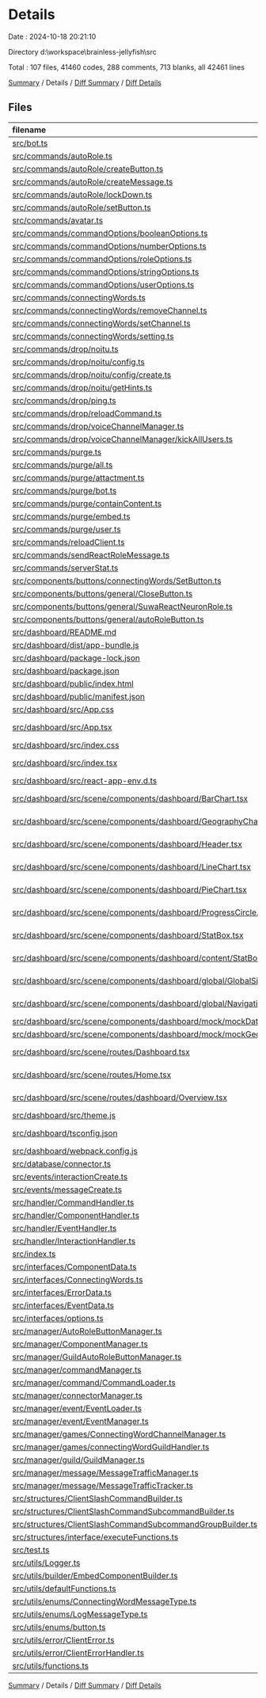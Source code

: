 # Details

Date : 2024-10-18 20:21:10

Directory d:\\workspace\\brainless-jellyfish\\src

Total : 107 files,  41460 codes, 288 comments, 713 blanks, all 42461 lines

[Summary](results.md) / Details / [Diff Summary](diff.md) / [Diff Details](diff-details.md)

## Files
| filename | language | code | comment | blank | total |
| :--- | :--- | ---: | ---: | ---: | ---: |
| [src/bot.ts](/src/bot.ts) | TypeScript | 86 | 6 | 14 | 106 |
| [src/commands/autoRole.ts](/src/commands/autoRole.ts) | TypeScript | 6 | 0 | 2 | 8 |
| [src/commands/autoRole/createButton.ts](/src/commands/autoRole/createButton.ts) | TypeScript | 91 | 3 | 13 | 107 |
| [src/commands/autoRole/createMessage.ts](/src/commands/autoRole/createMessage.ts) | TypeScript | 78 | 4 | 12 | 94 |
| [src/commands/autoRole/lockDown.ts](/src/commands/autoRole/lockDown.ts) | TypeScript | 2 | 0 | 2 | 4 |
| [src/commands/autoRole/setButton.ts](/src/commands/autoRole/setButton.ts) | TypeScript | 66 | 2 | 11 | 79 |
| [src/commands/avatar.ts](/src/commands/avatar.ts) | TypeScript | 26 | 0 | 8 | 34 |
| [src/commands/commandOptions/booleanOptions.ts](/src/commands/commandOptions/booleanOptions.ts) | TypeScript | 5 | 0 | 2 | 7 |
| [src/commands/commandOptions/numberOptions.ts](/src/commands/commandOptions/numberOptions.ts) | TypeScript | 15 | 0 | 3 | 18 |
| [src/commands/commandOptions/roleOptions.ts](/src/commands/commandOptions/roleOptions.ts) | TypeScript | 5 | 0 | 2 | 7 |
| [src/commands/commandOptions/stringOptions.ts](/src/commands/commandOptions/stringOptions.ts) | TypeScript | 38 | 0 | 10 | 48 |
| [src/commands/commandOptions/userOptions.ts](/src/commands/commandOptions/userOptions.ts) | TypeScript | 13 | 0 | 5 | 18 |
| [src/commands/connectingWords.ts](/src/commands/connectingWords.ts) | TypeScript | 9 | 0 | 2 | 11 |
| [src/commands/connectingWords/removeChannel.ts](/src/commands/connectingWords/removeChannel.ts) | TypeScript | 17 | 4 | 3 | 24 |
| [src/commands/connectingWords/setChannel.ts](/src/commands/connectingWords/setChannel.ts) | TypeScript | 18 | 2 | 3 | 23 |
| [src/commands/connectingWords/setting.ts](/src/commands/connectingWords/setting.ts) | TypeScript | 22 | 0 | 3 | 25 |
| [src/commands/drop/noitu.ts](/src/commands/drop/noitu.ts) | TypeScript | 6 | 0 | 3 | 9 |
| [src/commands/drop/noitu/config.ts](/src/commands/drop/noitu/config.ts) | TypeScript | 6 | 0 | 4 | 10 |
| [src/commands/drop/noitu/config/create.ts](/src/commands/drop/noitu/config/create.ts) | TypeScript | 6 | 0 | 3 | 9 |
| [src/commands/drop/noitu/getHints.ts](/src/commands/drop/noitu/getHints.ts) | TypeScript | 6 | 0 | 3 | 9 |
| [src/commands/drop/ping.ts](/src/commands/drop/ping.ts) | TypeScript | 8 | 0 | 3 | 11 |
| [src/commands/drop/reloadCommand.ts](/src/commands/drop/reloadCommand.ts) | TypeScript | 15 | 4 | 2 | 21 |
| [src/commands/drop/voiceChannelManager.ts](/src/commands/drop/voiceChannelManager.ts) | TypeScript | 7 | 0 | 3 | 10 |
| [src/commands/drop/voiceChannelManager/kickAllUsers.ts](/src/commands/drop/voiceChannelManager/kickAllUsers.ts) | TypeScript | 40 | 0 | 7 | 47 |
| [src/commands/purge.ts](/src/commands/purge.ts) | TypeScript | 7 | 0 | 2 | 9 |
| [src/commands/purge/all.ts](/src/commands/purge/all.ts) | TypeScript | 17 | 1 | 4 | 22 |
| [src/commands/purge/attactment.ts](/src/commands/purge/attactment.ts) | TypeScript | 20 | 1 | 4 | 25 |
| [src/commands/purge/bot.ts](/src/commands/purge/bot.ts) | TypeScript | 17 | 1 | 4 | 22 |
| [src/commands/purge/containContent.ts](/src/commands/purge/containContent.ts) | TypeScript | 25 | 0 | 4 | 29 |
| [src/commands/purge/embed.ts](/src/commands/purge/embed.ts) | TypeScript | 17 | 1 | 4 | 22 |
| [src/commands/purge/user.ts](/src/commands/purge/user.ts) | TypeScript | 22 | 1 | 4 | 27 |
| [src/commands/reloadClient.ts](/src/commands/reloadClient.ts) | TypeScript | 17 | 0 | 3 | 20 |
| [src/commands/sendReactRoleMessage.ts](/src/commands/sendReactRoleMessage.ts) | TypeScript | 31 | 0 | 5 | 36 |
| [src/commands/serverStat.ts](/src/commands/serverStat.ts) | TypeScript | 33 | 0 | 8 | 41 |
| [src/components/buttons/connectingWords/SetButton.ts](/src/components/buttons/connectingWords/SetButton.ts) | TypeScript | 11 | 0 | 3 | 14 |
| [src/components/buttons/general/CloseButton.ts](/src/components/buttons/general/CloseButton.ts) | TypeScript | 11 | 0 | 3 | 14 |
| [src/components/buttons/general/SuwaReactNeuronRole.ts](/src/components/buttons/general/SuwaReactNeuronRole.ts) | TypeScript | 30 | 1 | 3 | 34 |
| [src/components/buttons/general/autoRoleButton.ts](/src/components/buttons/general/autoRoleButton.ts) | TypeScript | 40 | 0 | 6 | 46 |
| [src/dashboard/README.md](/src/dashboard/README.md) | Markdown | 26 | 0 | 21 | 47 |
| [src/dashboard/dist/app-bundle.js](/src/dashboard/dist/app-bundle.js) | JavaScript | 14 | 7 | 4 | 25 |
| [src/dashboard/package-lock.json](/src/dashboard/package-lock.json) | JSON | 22,326 | 0 | 1 | 22,327 |
| [src/dashboard/package.json](/src/dashboard/package.json) | JSON | 67 | 0 | 1 | 68 |
| [src/dashboard/public/index.html](/src/dashboard/public/index.html) | HTML | 20 | 23 | 1 | 44 |
| [src/dashboard/public/manifest.json](/src/dashboard/public/manifest.json) | JSON | 25 | 0 | 1 | 26 |
| [src/dashboard/src/App.css](/src/dashboard/src/App.css) | CSS | 33 | 0 | 6 | 39 |
| [src/dashboard/src/App.tsx](/src/dashboard/src/App.tsx) | TypeScript JSX | 34 | 0 | 4 | 38 |
| [src/dashboard/src/index.css](/src/dashboard/src/index.css) | CSS | 26 | 3 | 6 | 35 |
| [src/dashboard/src/index.tsx](/src/dashboard/src/index.tsx) | TypeScript JSX | 13 | 0 | 2 | 15 |
| [src/dashboard/src/react-app-env.d.ts](/src/dashboard/src/react-app-env.d.ts) | TypeScript | 0 | 1 | 1 | 2 |
| [src/dashboard/src/scene/components/dashboard/BarChart.tsx](/src/dashboard/src/scene/components/dashboard/BarChart.tsx) | TypeScript JSX | 126 | 1 | 4 | 131 |
| [src/dashboard/src/scene/components/dashboard/GeographyChart.tsx](/src/dashboard/src/scene/components/dashboard/GeographyChart.tsx) | TypeScript JSX | 83 | 0 | 3 | 86 |
| [src/dashboard/src/scene/components/dashboard/Header.tsx](/src/dashboard/src/scene/components/dashboard/Header.tsx) | TypeScript JSX | 26 | 0 | 4 | 30 |
| [src/dashboard/src/scene/components/dashboard/LineChart.tsx](/src/dashboard/src/scene/components/dashboard/LineChart.tsx) | TypeScript JSX | 116 | 0 | 5 | 121 |
| [src/dashboard/src/scene/components/dashboard/PieChart.tsx](/src/dashboard/src/scene/components/dashboard/PieChart.tsx) | TypeScript JSX | 107 | 0 | 3 | 110 |
| [src/dashboard/src/scene/components/dashboard/ProgressCircle.tsx](/src/dashboard/src/scene/components/dashboard/ProgressCircle.tsx) | TypeScript JSX | 20 | 0 | 3 | 23 |
| [src/dashboard/src/scene/components/dashboard/StatBox.tsx](/src/dashboard/src/scene/components/dashboard/StatBox.tsx) | TypeScript JSX | 51 | 0 | 5 | 56 |
| [src/dashboard/src/scene/components/dashboard/content/StatBox.tsx](/src/dashboard/src/scene/components/dashboard/content/StatBox.tsx) | TypeScript JSX | 60 | 0 | 6 | 66 |
| [src/dashboard/src/scene/components/dashboard/global/GlobalSideBar.tsx](/src/dashboard/src/scene/components/dashboard/global/GlobalSideBar.tsx) | TypeScript JSX | 182 | 1 | 14 | 197 |
| [src/dashboard/src/scene/components/dashboard/global/NavigationBar.tsx](/src/dashboard/src/scene/components/dashboard/global/NavigationBar.tsx) | TypeScript JSX | 40 | 0 | 5 | 45 |
| [src/dashboard/src/scene/components/dashboard/mock/mockData.js](/src/dashboard/src/scene/components/dashboard/mock/mockData.js) | JavaScript | 1,299 | 0 | 10 | 1,309 |
| [src/dashboard/src/scene/components/dashboard/mock/mockGeoFeatures.js](/src/dashboard/src/scene/components/dashboard/mock/mockGeoFeatures.js) | JavaScript | 13,549 | 0 | 1 | 13,550 |
| [src/dashboard/src/scene/routes/Dashboard.tsx](/src/dashboard/src/scene/routes/Dashboard.tsx) | TypeScript JSX | 15 | 0 | 3 | 18 |
| [src/dashboard/src/scene/routes/Home.tsx](/src/dashboard/src/scene/routes/Home.tsx) | TypeScript JSX | 0 | 0 | 1 | 1 |
| [src/dashboard/src/scene/routes/dashboard/Overview.tsx](/src/dashboard/src/scene/routes/dashboard/Overview.tsx) | TypeScript JSX | 219 | 45 | 11 | 275 |
| [src/dashboard/src/theme.js](/src/dashboard/src/theme.js) | JavaScript | 218 | 5 | 7 | 230 |
| [src/dashboard/tsconfig.json](/src/dashboard/tsconfig.json) | JSON with Comments | 26 | 0 | 1 | 27 |
| [src/dashboard/webpack.config.js](/src/dashboard/webpack.config.js) | JavaScript | 23 | 0 | 2 | 25 |
| [src/database/connector.ts](/src/database/connector.ts) | TypeScript | 37 | 0 | 9 | 46 |
| [src/events/interactionCreate.ts](/src/events/interactionCreate.ts) | TypeScript | 10 | 0 | 3 | 13 |
| [src/events/messageCreate.ts](/src/events/messageCreate.ts) | TypeScript | 8 | 0 | 3 | 11 |
| [src/handler/CommandHandler.ts](/src/handler/CommandHandler.ts) | TypeScript | 80 | 0 | 15 | 95 |
| [src/handler/ComponentHandler.ts](/src/handler/ComponentHandler.ts) | TypeScript | 33 | 0 | 5 | 38 |
| [src/handler/EventHandler.ts](/src/handler/EventHandler.ts) | TypeScript | 41 | 0 | 5 | 46 |
| [src/handler/InteractionHandler.ts](/src/handler/InteractionHandler.ts) | TypeScript | 19 | 1 | 4 | 24 |
| [src/index.ts](/src/index.ts) | TypeScript | 8 | 0 | 5 | 13 |
| [src/interfaces/ComponentData.ts](/src/interfaces/ComponentData.ts) | TypeScript | 18 | 0 | 4 | 22 |
| [src/interfaces/ConnectingWords.ts](/src/interfaces/ConnectingWords.ts) | TypeScript | 16 | 2 | 5 | 23 |
| [src/interfaces/ErrorData.ts](/src/interfaces/ErrorData.ts) | TypeScript | 18 | 0 | 4 | 22 |
| [src/interfaces/EventData.ts](/src/interfaces/EventData.ts) | TypeScript | 5 | 0 | 2 | 7 |
| [src/interfaces/options.ts](/src/interfaces/options.ts) | TypeScript | 11 | 0 | 2 | 13 |
| [src/manager/AutoRoleButtonManager.ts](/src/manager/AutoRoleButtonManager.ts) | TypeScript | 29 | 3 | 8 | 40 |
| [src/manager/ComponentManager.ts](/src/manager/ComponentManager.ts) | TypeScript | 47 | 0 | 12 | 59 |
| [src/manager/GuildAutoRoleButtonManager.ts](/src/manager/GuildAutoRoleButtonManager.ts) | TypeScript | 273 | 0 | 46 | 319 |
| [src/manager/commandManager.ts](/src/manager/commandManager.ts) | TypeScript | 52 | 3 | 16 | 71 |
| [src/manager/command/CommandLoader.ts](/src/manager/command/CommandLoader.ts) | TypeScript | 206 | 0 | 43 | 249 |
| [src/manager/connectorManager.ts](/src/manager/connectorManager.ts) | TypeScript | 58 | 0 | 13 | 71 |
| [src/manager/event/EventLoader.ts](/src/manager/event/EventLoader.ts) | TypeScript | 5 | 1 | 8 | 14 |
| [src/manager/event/EventManager.ts](/src/manager/event/EventManager.ts) | TypeScript | 7 | 0 | 4 | 11 |
| [src/manager/games/ConnectingWordChannelManager.ts](/src/manager/games/ConnectingWordChannelManager.ts) | TypeScript | 120 | 0 | 15 | 135 |
| [src/manager/games/connectingWordGuildHandler.ts](/src/manager/games/connectingWordGuildHandler.ts) | TypeScript | 11 | 0 | 5 | 16 |
| [src/manager/guild/GuildManager.ts](/src/manager/guild/GuildManager.ts) | TypeScript | 26 | 0 | 7 | 33 |
| [src/manager/message/MessageTrafficManager.ts](/src/manager/message/MessageTrafficManager.ts) | TypeScript | 30 | 0 | 6 | 36 |
| [src/manager/message/MessageTrafficTracker.ts](/src/manager/message/MessageTrafficTracker.ts) | TypeScript | 25 | 0 | 7 | 32 |
| [src/structures/ClientSlashCommandBuilder.ts](/src/structures/ClientSlashCommandBuilder.ts) | TypeScript | 108 | 0 | 17 | 125 |
| [src/structures/ClientSlashCommandSubcommandBuilder.ts](/src/structures/ClientSlashCommandSubcommandBuilder.ts) | TypeScript | 24 | 0 | 7 | 31 |
| [src/structures/ClientSlashCommandSubcommandGroupBuilder.ts](/src/structures/ClientSlashCommandSubcommandGroupBuilder.ts) | TypeScript | 37 | 0 | 6 | 43 |
| [src/structures/interface/executeFunctions.ts](/src/structures/interface/executeFunctions.ts) | TypeScript | 14 | 8 | 9 | 31 |
| [src/test.ts](/src/test.ts) | TypeScript | 6 | 0 | 2 | 8 |
| [src/utils/Logger.ts](/src/utils/Logger.ts) | TypeScript | 80 | 33 | 16 | 129 |
| [src/utils/builder/EmbedComponentBuilder.ts](/src/utils/builder/EmbedComponentBuilder.ts) | TypeScript | 0 | 16 | 4 | 20 |
| [src/utils/defaultFunctions.ts](/src/utils/defaultFunctions.ts) | TypeScript | 19 | 0 | 3 | 22 |
| [src/utils/enums/ConnectingWordMessageType.ts](/src/utils/enums/ConnectingWordMessageType.ts) | TypeScript | 7 | 0 | 2 | 9 |
| [src/utils/enums/LogMessageType.ts](/src/utils/enums/LogMessageType.ts) | TypeScript | 8 | 0 | 2 | 10 |
| [src/utils/enums/button.ts](/src/utils/enums/button.ts) | TypeScript | 10 | 0 | 2 | 12 |
| [src/utils/error/ClientError.ts](/src/utils/error/ClientError.ts) | TypeScript | 55 | 98 | 23 | 176 |
| [src/utils/error/ClientErrorHandler.ts](/src/utils/error/ClientErrorHandler.ts) | TypeScript | 96 | 4 | 22 | 122 |
| [src/utils/functions.ts](/src/utils/functions.ts) | TypeScript | 170 | 2 | 26 | 198 |

[Summary](results.md) / Details / [Diff Summary](diff.md) / [Diff Details](diff-details.md)